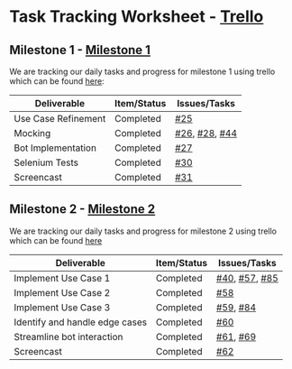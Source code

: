 # Task Tracking Worksheet - [Trello](https://trello.com/b/h193q9wx)

## Milestone 1 - [Milestone 1](https://trello.com/b/h193q9wx/milestone-1)

We are tracking our daily tasks and progress for milestone 1 using trello which can be found [here](https://trello.com/b/h193q9wx):

| Deliverable        | Item/Status   |  Issues/Tasks
| ------------------ | ------------  |  ------------
| Use Case Refinement| Completed     | [#25](https://github.ncsu.edu/ssrivas8/CSC510Project/issues/25)
| Mocking            | Completed   | [#26](https://github.ncsu.edu/ssrivas8/CSC510Project/issues/26), [#28](https://github.ncsu.edu/ssrivas8/CSC510Project/issues/28), [#44](https://github.ncsu.edu/ssrivas8/CSC510Project/issues/28) 
| Bot Implementation | Completed   | [#27](https://github.ncsu.edu/ssrivas8/CSC510Project/issues/27)
| Selenium Tests     | Completed   | [#30](https://github.ncsu.edu/ssrivas8/CSC510Project/issues/30)
| Screencast         | Completed    | [#31](https://github.ncsu.edu/ssrivas8/CSC510Project/issues/31)


## Milestone 2 - [Milestone 2](https://trello.com/b/UfgRVHrf/milestone-2)

We are tracking our daily tasks and progress for milestone 2 using trello which can be found [here](https://trello.com/b/UfgRVHrf)

| Deliverable                    | Item/Status |  Issues/Tasks
| ------------------------------ | ----------- |  --------------------
| Implement Use Case 1           | Completed | [#40](https://github.ncsu.edu/ssrivas8/CSC510Project/issues/40), [#57](https://github.ncsu.edu/ssrivas8/CSC510Project/issues/57), [#85](https://github.ncsu.edu/ssrivas8/CSC510Project/issues/85)
| Implement Use Case 2           | Completed | [#58](https://github.ncsu.edu/ssrivas8/CSC510Project/issues/58)
| Implement Use Case 3           | Completed | [#59](https://github.ncsu.edu/ssrivas8/CSC510Project/issues/59), [#84](https://github.ncsu.edu/ssrivas8/CSC510Project/issues/84)
| Identify and handle edge cases | Completed  | [#60](https://github.ncsu.edu/ssrivas8/CSC510Project/issues/60)
| Streamline bot interaction     | Completed | [#61](https://github.ncsu.edu/ssrivas8/CSC510Project/issues/61), [#69](https://github.ncsu.edu/ssrivas8/CSC510Project/issues/69)
| Screencast                     | Completed  | [#62](https://github.ncsu.edu/ssrivas8/CSC510Project/issues/62)
